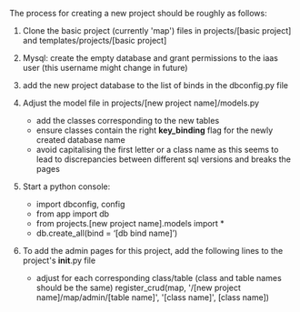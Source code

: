 The process for creating a new project should be roughly as follows:


1. Clone the basic project (currently 'map') files in projects/[basic project] and templates/projects/[basic project]

2. Mysql: create the empty database and grant permissions to the iaas user (this username might change in future)

3. add the new project database to the list of binds in the dbconfig.py file

4. Adjust the model file in projects/[new project name]/models.py
    - add the classes corresponding to the new tables 
    - ensure classes contain the right __key_binding__ flag for the newly created database name
    - avoid capitalising the first letter or a class name as this seems to lead to discrepancies between different sql versions and breaks the pages

5. Start a python console:
    - import dbconfig, config
    - from app import db
    - from projects.[new project name].models import *
    - db.create_all(bind = ‘[db bind name]’)


6. To add the admin pages for this project, add the following lines to the project's __init__.py file
    - adjust for each corresponding class/table (class and table names should be the same)
register_crud(map, '/[new project name]/map/admin/[table name]', '[class name]', [class name])